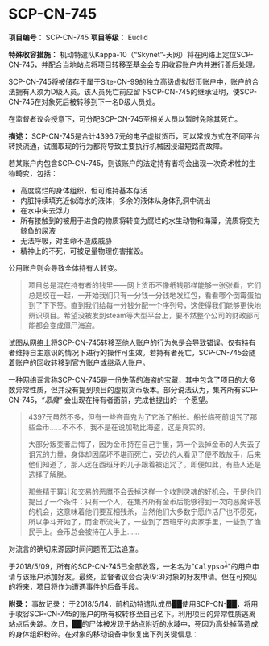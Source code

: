 # SCP-CN-745


**项目编号：** SCP-CN-745
**项目等级：** Euclid

**特殊收容措施：** 机动特遣队Kappa-10（“Skynet”-天网）将在网络上定位SCP-CN-745，并配合当地站点将项目转移至基金会专用收容账户内并进行善后处理。

SCP-CN-745将被储存于属于Site-CN-99的独立高级虚拟货币账户中，账户的合法拥有人须为D级人员。该人员死亡前应留下SCP-CN-745的继承证明，使SCP-CN-745在对象死后被转移到下一名D级人员处。

在监督者议会授意下，可分配SCP-CN-745至相关人员以暂时免除其死亡。

**描述：** SCP-CN-745是合计4396.7元的电子虚拟货币，可以常规方式在不同平台转换流通，试图取现的行为都将导致主要执行机械因浸湿短路而故障。

若某账户内包含SCP-CN-745，则该账户的法定持有者将会出现一次奇术性的生物畸变，包括：

- 高度腐烂的身体组织，但可维持基本存活
- 内脏持续填充近似海水的液体，多余的液体从身体孔洞中流出
- 在水中失去浮力
- 所有接触到的被用于进食的物质将转变为腐烂的水生动物和海藻，流质将变为鲸鱼的尿液
- 无法呼吸，对生命不造成威胁
- 精神上的不死，可被足量物理伤害摧毁。

公用账户则会导致全体持有人转变。


> 项目总是混在持有者的钱里——网上货币不像纸钱那样能够一张张看，它们总是绞在一起，一开始我们只有一分钱一分钱地发红包，看看哪个倒霉蛋抽到了下下签。直到我们给每一分钱分配一个序列号，这使得我们能够更快地辨识项目。希望没被发到steam等大型平台上，要不然整个公司的财政部可能都会变成僵尸海盗。
> 
> 

试图从网络上将SCP-CN-745转移至他人账户的行为总是会导致错误。仅有持有者维持自主意识的情况下进行的操作可生效。若持有者死亡，SCP-CN-745会随着账户的回收转移到官方账户或继承人账户。

一种网络谣言称SCP-CN-745是一份失落的海盗的宝藏，其中包含了项目的大多数异常性质，但并没有提到项目的虚拟货币版本。部分说法认为，集齐所有SCP-CN-745，*“恶魔”* 会出现在持有者面前，完成他提出的一个愿望。


> 4397元虽然不多，但有一些吝啬鬼为了它杀了船长。船长临死前诅咒了那些金币……不不不，我不是在说加勒比海盗，这是真实的。
> 
> 大部分叛变者后悔了，因为金币持在自己手里，第一个丢掉金币的人失去了诅咒的力量，身体却因腐坏不堪而死亡，旁边的人看见了便不敢放手，后来他们知道了，那人远在西班牙的儿子跟着被诅咒了。即便如此，有些人还是选择了解脱。
> 
> 那些精于算计和交易的恶魔不会丢掉这样一个收割灵魂的好机会，于是他们提出了一个条件：只有一个人，在集齐所有金币后能够得到一次向恶魔许愿的机会，这意味着他们要互相残杀，当然他们大多数宁愿作活尸也不愿死，所以争斗开始了，而金币流失了，一些到了西班牙的卖家手里，一些到了渔民手上。金币总会被持在人手上……
> 
> 

对流言的确切来源因时间问题而无法追查。

于2018/5/09，所有的SCP-CN-745已全部收容，一名名为"<tt>Calypso<sup class='footnoteref'><a shape='rect' class='footnoteref' id='footnoteref-1' href='javascript:;' onclick='WIKIDOT.page.utils.scrollToReference(&apos;footnote-1&apos;)'>1</a></sup></tt>"的用户申请与该账户添加好友。最终，监督者议会否决(9:3)对象的好友申请。但在可预见的将来，项目将作为遭遇事件的后备手段。

**附录：** 事故记录：
于2018/5/14，前机动特遣队成员██使用SCP-CN-██，将用于收容SCP-CN-745的账户的所有权转移至自己名下。利用项目的异常性质逃离站点后失踪。次日，██的尸体被发现于站点附近的水域中，死因为高处掉落造成的身体组织粉碎。在对象的移动设备中恢复出下列关键信息：




